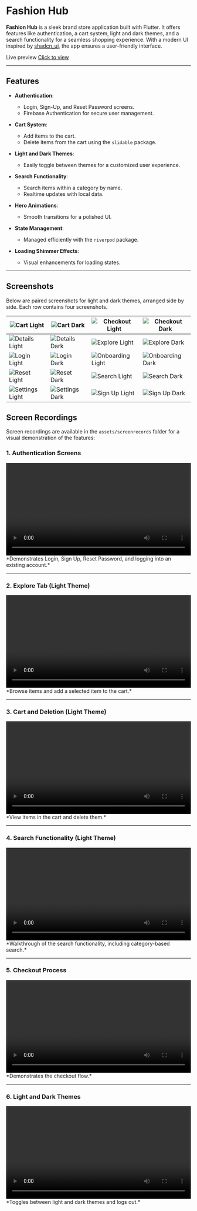 # Fashion Hub

**Fashion Hub** is a sleek brand store application built with Flutter. It offers features like
authentication, a cart system, light and dark themes, and a search functionality for a seamless
shopping experience. With a modern UI inspired by [shadcn_ui](https://pub.dev/packages/shadcn_ui),
the app ensures a user-friendly interface.

Live preview [Click to view](https://thefashionhub.web.app/)

---

## Features

- **Authentication**:
    - Login, Sign-Up, and Reset Password screens.
    - Firebase Authentication for secure user management.

- **Cart System**:
    - Add items to the cart.
    - Delete items from the cart using the `slidable` package.

- **Light and Dark Themes**:
    - Easily toggle between themes for a customized user experience.

- **Search Functionality**:
    - Search items within a category by name.
    - Realtime updates with local data.

- **Hero Animations**:
    - Smooth transitions for a polished UI.

- **State Management**:
    - Managed efficiently with the `riverpod` package.

- **Loading Shimmer Effects**:
    - Visual enhancements for loading states.

---

## Screenshots

Below are paired screenshots for light and dark themes, arranged side by side. Each row contains
four screenshots.

| ![Cart Light](assets/screenshots/Cart_light.webp)           | ![Cart Dark](assets/screenshots/Cart_Dark.webp)         | ![Checkout Light](assets/screenshots/checkout_light.webp)       | ![Checkout Dark](assets/screenshots/Checkout_dark.webp)     |
|-------------------------------------------------------------|---------------------------------------------------------|-----------------------------------------------------------------|-------------------------------------------------------------|
| ![Details Light](assets/screenshots/Details_light.webp)     | ![Details Dark](assets/screenshots/Details_dark.webp)   | ![Explore Light](assets/screenshots/Explore%20light.webp)       | ![Explore Dark](assets/screenshots/Explore_dark.webp)       |
| ![Login Light](assets/screenshots/Login%20Light.webp)       | ![Login Dark](assets/screenshots/Login_Dark.webp)       | ![Onboarding Light](assets/screenshots/Onboarding%20Light.webp) | ![Onboarding Dark](assets/screenshots/Onboarding_Dark.webp) |
| ![Reset Light](assets/screenshots/Reset%20light.webp)       | ![Reset Dark](assets/screenshots/Reset_Dark.webp)       | ![Search Light](assets/screenshots/Search%20light.webp)         | ![Search Dark](assets/screenshots/Search_dark.webp)         |
| ![Settings Light](assets/screenshots/Settings%20light.webp) | ![Settings Dark](assets/screenshots/Settings_dark.webp) | ![Sign Up Light](assets/screenshots/Sign_Up_light.webp)         | ![Sign Up Dark](assets/screenshots/Sign_Up_dark.webp)       |

## Screen Recordings

Screen recordings are available in the `assets/screenrecords` folder for a visual demonstration of
the features:

### 1. Authentication Screens

<video controls width="100%" style="max-width: 600px;">
  <source src="assets/screenrecords/Auth_Screens.mp4" type="video/mp4">
  Your browser does not support the video tag.
</video>
*Demonstrates Login, Sign Up, Reset Password, and logging into an existing account.*

---

### 2. Explore Tab (Light Theme)

<video controls width="100%" style="max-width: 600px;">
  <source src="assets/screenrecords/Explore_Light_Theme.mp4" type="video/mp4">
  Your browser does not support the video tag.
</video>
*Browse items and add a selected item to the cart.*

---

### 3. Cart and Deletion (Light Theme)

<video controls width="100%" style="max-width: 600px;">
  <source src="assets/screenrecords/Cart_And_Deletion_Light_Theme.mp4" type="video/mp4">
  Your browser does not support the video tag.
</video>
*View items in the cart and delete them.*

---

### 4. Search Functionality (Light Theme)

<video controls width="100%" style="max-width: 600px;">
  <source src="assets/screenrecords/Search_Light_Theme.mp4" type="video/mp4">
  Your browser does not support the video tag.
</video>
*Walkthrough of the search functionality, including category-based search.*

---

### 5. Checkout Process

<video controls width="100%" style="max-width: 600px;">
  <source src="assets/screenrecords/Checkout.mp4" type="video/mp4">
  Your browser does not support the video tag.
</video>
*Demonstrates the checkout flow.*

---

### 6. Light and Dark Themes

<video controls width="100%" style="max-width: 600px;">
  <source src="assets/screenrecords/Light_And_Dark_Theme.mp4" type="video/mp4">
  Your browser does not support the video tag.
</video>
*Toggles between light and dark themes and logs out.*

